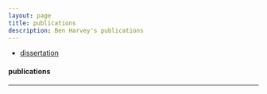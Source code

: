 ```yaml
---
layout: page
title: publications
description: Ben Harvey's publications
---
```


<div class="navbar">
    <div class="navbar-inner">
        <ul class="nav">
            <li><a href="#publications">dissertation</a></li>
        </ul>
    </div>
</div>


#### <a name="book"></a>publications


---


